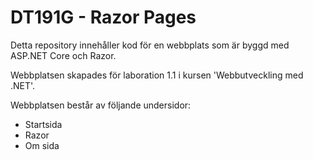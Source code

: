 # DT191G - Razor Pages

Detta repository innehåller kod för en webbplats som är byggd med ASP.NET Core och Razor.

Webbplatsen skapades för laboration 1.1 i kursen 'Webbutveckling med .NET'.


Webbplatsen består av följande undersidor:
- Startsida
- Razor
- Om sida
